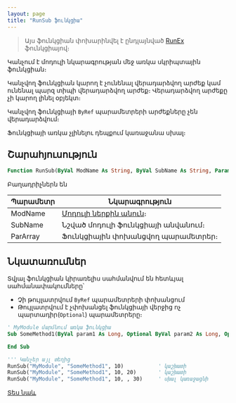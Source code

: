 ```yaml
---
layout: page
title: "RunSub ֆունկցիա"
---
```


> Այս ֆունկցիան փոխարինվել է ընդլայնված [RunEx](RunEx.md) ֆունկցիայով։

Կանչում է մոդուլի նկարագրության մեջ առկա սկրիպտային ֆունկցիան։

Կանչվող ֆունկցիան կարող է չունենալ վերադարձվող արժեք կամ ունենալ պարզ տիպի վերադարձվող արժեք։ Վերադարձվող արժեքը չի կարող լինել օբյեկտ։

Կանչվող ֆունկցիայի `ByRef` պարամետրերի արժեքները չեն վերադարձվում։ 

Ֆունկցիայի առկա չլինելու դեպքում կառաջանա սխալ։

## Շարահյուսություն

``` vb
Function RunSub(ByVal ModName As String, ByVal SubName As String, ParamArray ParArray()) As Variant
```

Բաղադրիչներն են

|Պարամետր|Նկարագրություն|
|--|--|
| ModName | [Մոդուլի ներքին անուն](../../../Defs/Module.md)։ |
| SubName | Նշված մոդուլի ֆունկցիայի անվանում։ |
| ParArray | Ֆունկցիային փոխանցվող պարամետրեր։ |

## Նկատառումներ

Տվյալ ֆունկցիան կիրառելիս սահմանվում են հետևյալ սահմանափակումները՝

* Չի թույլատրվում `ByRef` պարամետրերի փոխանցում
* Թույլատրվում է չփոխանցել ֆունկցիայի վերջից ոչ պարտադիր(`Optional`) պարամետրերը։
``` vb
' MyModule մարմնում առկա ֆունկցիա
Sub SomeMethod1(ByVal param1 As Long, Optional ByVal param2 As Long, Optional ByVal param3 As Long)

End Sub

''' Կանչեր այլ տեղից
RunSub("MyModule", "SomeMethod1", 10)           ' կաշխատի
RunSub("MyModule", "SomeMethod1", 10, 20)       ' կաշխատի
RunSub("MyModule", "SomeMethod1", 10, , 30)     ' սխալ կառաջացնի
```

[Տես նաև](../../../functions.html)
